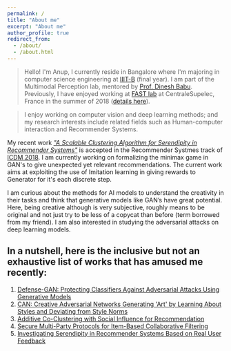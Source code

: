```yaml
---
permalink: /
title: "About me"
excerpt: "About me"
author_profile: true
redirect_from: 
  - /about/
  - /about.html
---
```


> Hello! I'm Anup, I currently reside in Bangalore where I'm majoring in computer science engineering at [IIIT-B](https://www.iiitb.ac.in/) (final year). I am part of the Multimodal Perception lab, mentored by [Prof. Dinesh Babu](https://www.iiitb.ac.in/faculty_page.php?name=dineshbabujayagopi). Previously, I have enjoyed working at [FAST lab](http://www.rennes.supelec.fr/ren/rd/fast/team.php) at CentraleSupelec, France in the summer of 2018 ([details here](https://anup-deshmukh.github.io/publication/fast)).


>I enjoy working on computer vision and deep learning methods; and my research interests include related fields such as Human-computer interaction and  Recommender Systems. 

My recent work [_"A Scalable Clustering Algorithm for Serendipity in Recommender Systems"_](https://anup-deshmukh.github.io/publication/2009-10-01-paper-title-number-1)  is accepted in the Recommender Systmes track of [ICDM 2018](http://icdm2018.org/). I am currently working on formalizing the minimax game in GAN's to give unexpected yet relevant recommendations. The current work aims at exploiting the use of Imitation learning in giving rewards to Generator for it's each discrete step.
    
I am curious about the methods for AI models to understand the creativity in their tasks and think that generative models like GAN’s have great potential. Here, being creative although is very subjective, roughly means to be original and not just try to be less of a copycat than before (term borrowed from my friend). I am also interested in studying the adversarial attacks on deep learning models. 

In a nutshell, here is the inclusive but not an exhaustive list of works that has amused me recently:
------

1. [Defense-GAN: Protecting Classifiers Against Adversarial Attacks Using Generative Models](https://arxiv.org/abs/1805.06605)
1. [CAN: Creative Adversarial Networks Generating 'Art' by Learning About Styles and Deviating from Style Norms](https://arxiv.org/pdf/1706.07068.pdf) 
1. [Additive Co-Clustering with Social Influence for Recommendation](https://cseweb.ucsd.edu/classes/fa17/cse291-b/reading/p193-du.pdf)
1. [Secure Multi-Party Protocols for Item-Based Collaborative Filtering](https://www.openu.ac.il/lists/mediaserver_documents/personalsites/tamirtassa/ppcf_recsys.pdf)
1. [Investigating Serendipity in Recommender Systems Based on Real User Feedback](https://www-users.cs.umn.edu/~zhaox331/papers/denis2018sac.pdf)




